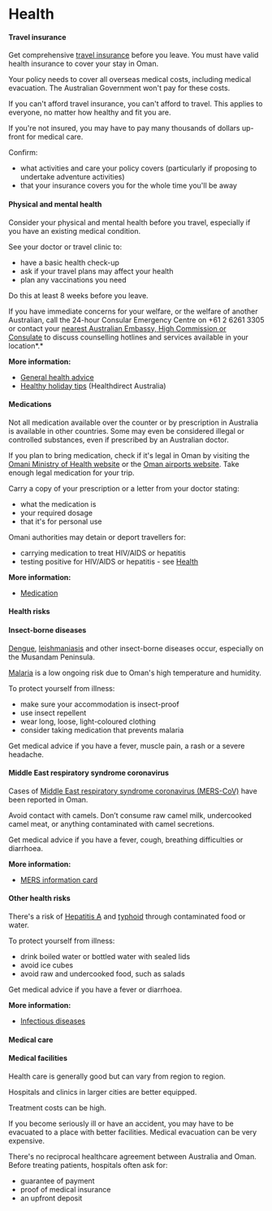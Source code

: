 # Health

#### Travel insurance

Get comprehensive [travel insurance](https://www.smartraveller.gov.au/before-you-go/the-basics/insurance) before you leave. You must have valid health insurance to cover your stay in Oman.

Your policy needs to cover all overseas medical costs, including medical evacuation. The Australian Government won't pay for these costs.

If you can't afford travel insurance, you can't afford to travel. This applies to everyone, no matter how healthy and fit you are.

If you're not insured, you may have to pay many thousands of dollars up-front for medical care.

Confirm:

* what activities and care your policy covers (particularly if proposing to undertake adventure activities)
* that your insurance covers you for the whole time you'll be away

#### Physical and mental health

Consider your physical and mental health before you travel, especially if you have an existing medical condition.

See your doctor or travel clinic to:

* have a basic health check-up
* ask if your travel plans may affect your health
* plan any vaccinations you need

Do this at least 8 weeks before you leave.

If you have immediate concerns for your welfare, or the welfare of another Australian, call the 24-hour Consular Emergency Centre on +61 2 6261 3305 or contact your [nearest Australian Embassy, High Commission or Consulate](https://www.dfat.gov.au/about-us/our-locations/missions/our-embassies-and-consulates-overseas) to discuss counselling hotlines and services available in your location*.*

**More information:**

* [General health advice](https://www.smartraveller.gov.au/before-you-go/health)
* [Healthy holiday tips](https://www.healthdirect.gov.au/healthy-holiday-tips-infographic) (Healthdirect Australia)

#### Medications

Not all medication available over the counter or by prescription in Australia is available in other countries. Some may even be considered illegal or controlled substances, even if prescribed by an Australian doctor.

If you plan to bring medication, check if it's legal in Oman by visiting the [Omani Ministry of Health website](https://www.moh.gov.om/en/) or the [Oman airports website](https://www.omanairports.co.om/en). Take enough legal medication for your trip.

Carry a copy of your prescription or a letter from your doctor stating:

* what the medication is
* your required dosage
* that it's for personal use

Omani authorities may detain or deport travellers for:

* carrying medication to treat HIV/AIDS or hepatitis
* testing positive for HIV/AIDS or hepatitis - see [Health](https://www.smartraveller.gov.au/destinations/middle-east/united-arab-emirates#health)

**More information:**

* [Medi](/before-you-go/health/medications "Medication and medical equipment")[cation](/node/26)

#### Health risks

#### Insect-borne diseases

[Dengue](https://www.health.gov.au/diseases/dengue-virus-infection), [leishmaniasis](https://www.who.int/news-room/fact-sheets/detail/leishmaniasis) and other insect-borne diseases occur, especially on the Musandam Peninsula.

[Malaria](https://www.who.int/news-room/fact-sheets/detail/malaria) is a low ongoing risk due to Oman's high temperature and humidity.

To protect yourself from illness:

* make sure your accommodation is insect-proof
* use insect repellent
* wear long, loose, light-coloured clothing
* consider taking medication that prevents malaria

Get medical advice if you have a fever, muscle pain, a rash or a severe headache.

#### Middle East respiratory syndrome coronavirus

Cases of [Middle East respiratory syndrome coronavirus (MERS-CoV)](https://www.who.int/news-room/fact-sheets/detail/middle-east-respiratory-syndrome-coronavirus-(mers-cov)) have been reported in Oman.

Avoid contact with camels. Don’t consume raw camel milk, undercooked camel meat, or anything contaminated with camel secretions.

Get medical advice if you have a fever, cough, breathing difficulties or diarrhoea.

**More information:**

* [MERS information card](https://www.health.gov.au/resources/publications/information-for-travellers-middle-east-respiratory-syndrome-mers)

#### Other health risks

There's a risk of [Hepatitis A](https://www.healthdirect.gov.au/hepatitis-a) and [typhoid](https://www.healthdirect.gov.au/typhoid-and-paratyphoid) through contaminated food or water.

To protect yourself from illness:

* drink boiled water or bottled water with sealed lids
* avoid ice cubes
* avoid raw and undercooked food, such as salads

Get medical advice if you have a fever or diarrhoea.

**More information:**

* [Infectious diseases](/before-you-go/health/diseases "Infectious diseases")

#### Medical care

#### Medical facilities

Health care is generally good but can vary from region to region.

Hospitals and clinics in larger cities are better equipped.

Treatment costs can be high.

If you become seriously ill or have an accident, you may have to be evacuated to a place with better facilities. Medical evacuation can be very expensive.

There's no reciprocal healthcare agreement between Australia and Oman. Before treating patients, hospitals often ask for:

* guarantee of payment
* proof of medical insurance
* an upfront deposit